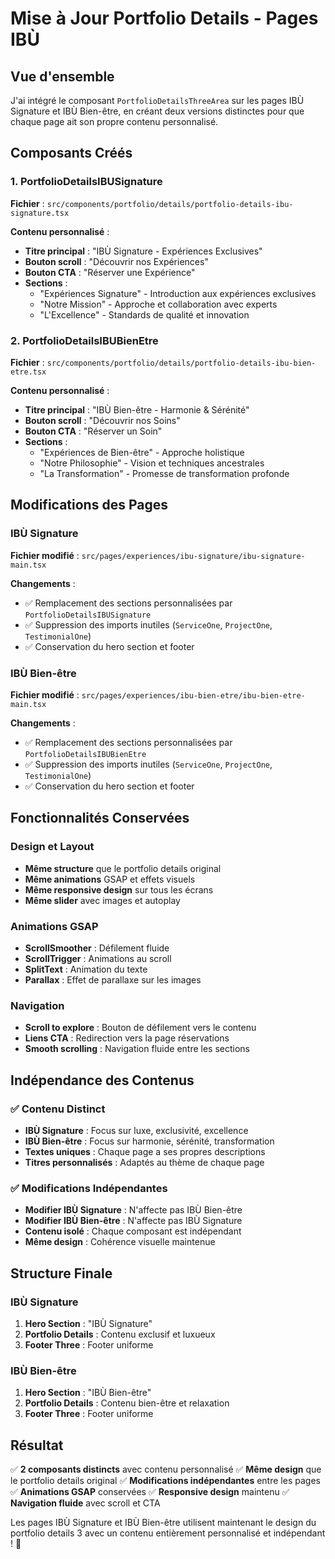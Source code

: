 # Mise à Jour Portfolio Details - Pages IBÙ

## Vue d'ensemble
J'ai intégré le composant `PortfolioDetailsThreeArea` sur les pages IBÙ Signature et IBÙ Bien-être, en créant deux versions distinctes pour que chaque page ait son propre contenu personnalisé.

## Composants Créés

### 1. PortfolioDetailsIBUSignature
**Fichier** : `src/components/portfolio/details/portfolio-details-ibu-signature.tsx`

**Contenu personnalisé** :
- **Titre principal** : "IBÙ Signature - Expériences Exclusives"
- **Bouton scroll** : "Découvrir nos Expériences"
- **Bouton CTA** : "Réserver une Expérience"
- **Sections** :
  - "Expériences Signature" - Introduction aux expériences exclusives
  - "Notre Mission" - Approche et collaboration avec experts
  - "L'Excellence" - Standards de qualité et innovation

### 2. PortfolioDetailsIBUBienEtre
**Fichier** : `src/components/portfolio/details/portfolio-details-ibu-bien-etre.tsx`

**Contenu personnalisé** :
- **Titre principal** : "IBÙ Bien-être - Harmonie & Sérénité"
- **Bouton scroll** : "Découvrir nos Soins"
- **Bouton CTA** : "Réserver un Soin"
- **Sections** :
  - "Expériences de Bien-être" - Approche holistique
  - "Notre Philosophie" - Vision et techniques ancestrales
  - "La Transformation" - Promesse de transformation profonde

## Modifications des Pages

### IBÙ Signature
**Fichier modifié** : `src/pages/experiences/ibu-signature/ibu-signature-main.tsx`

**Changements** :
- ✅ Remplacement des sections personnalisées par `PortfolioDetailsIBUSignature`
- ✅ Suppression des imports inutiles (`ServiceOne`, `ProjectOne`, `TestimonialOne`)
- ✅ Conservation du hero section et footer

### IBÙ Bien-être
**Fichier modifié** : `src/pages/experiences/ibu-bien-etre/ibu-bien-etre-main.tsx`

**Changements** :
- ✅ Remplacement des sections personnalisées par `PortfolioDetailsIBUBienEtre`
- ✅ Suppression des imports inutiles (`ServiceOne`, `ProjectOne`, `TestimonialOne`)
- ✅ Conservation du hero section et footer

## Fonctionnalités Conservées

### Design et Layout
- **Même structure** que le portfolio details original
- **Même animations** GSAP et effets visuels
- **Même responsive design** sur tous les écrans
- **Même slider** avec images et autoplay

### Animations GSAP
- **ScrollSmoother** : Défilement fluide
- **ScrollTrigger** : Animations au scroll
- **SplitText** : Animation du texte
- **Parallax** : Effet de parallaxe sur les images

### Navigation
- **Scroll to explore** : Bouton de défilement vers le contenu
- **Liens CTA** : Redirection vers la page réservations
- **Smooth scrolling** : Navigation fluide entre les sections

## Indépendance des Contenus

### ✅ Contenu Distinct
- **IBÙ Signature** : Focus sur luxe, exclusivité, excellence
- **IBÙ Bien-être** : Focus sur harmonie, sérénité, transformation
- **Textes uniques** : Chaque page a ses propres descriptions
- **Titres personnalisés** : Adaptés au thème de chaque page

### ✅ Modifications Indépendantes
- **Modifier IBÙ Signature** : N'affecte pas IBÙ Bien-être
- **Modifier IBÙ Bien-être** : N'affecte pas IBÙ Signature
- **Contenu isolé** : Chaque composant est indépendant
- **Même design** : Cohérence visuelle maintenue

## Structure Finale

### IBÙ Signature
1. **Hero Section** : "IBÙ Signature"
2. **Portfolio Details** : Contenu exclusif et luxueux
3. **Footer Three** : Footer uniforme

### IBÙ Bien-être
1. **Hero Section** : "IBÙ Bien-être"
2. **Portfolio Details** : Contenu bien-être et relaxation
3. **Footer Three** : Footer uniforme

## Résultat

✅ **2 composants distincts** avec contenu personnalisé
✅ **Même design** que le portfolio details original
✅ **Modifications indépendantes** entre les pages
✅ **Animations GSAP** conservées
✅ **Responsive design** maintenu
✅ **Navigation fluide** avec scroll et CTA

Les pages IBÙ Signature et IBÙ Bien-être utilisent maintenant le design du portfolio details 3 avec un contenu entièrement personnalisé et indépendant ! 🚀
